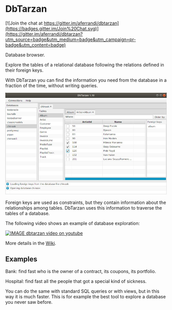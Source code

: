 DbTarzan
========

[![Join the chat at https://gitter.im/aferrandi/dbtarzan](https://badges.gitter.im/Join%20Chat.svg)](https://gitter.im/aferrandi/dbtarzan?utm_source=badge&utm_medium=badge&utm_campaign=pr-badge&utm_content=badge)

Database browser.

Explore the tables of a relational database following the relations defined in their foreign keys.

With DbTarzan you can find the information you need from the database in a fraction of the time, without writing queries.

![DbTarzan](doc/window.jpeg?raw=true)

Foreign keys are  used as constraints, but they contain information about the relationships among tables. 
DbTarzan uses this information to traverse the tables of a database.

The following video shows an example of database exploration:

[![IMAGE dbtarzan video on youtube](http://img.youtube.com/vi/-hR9ZLf3bNY/0.jpg)](https://youtu.be/-hR9ZLf3bNY)

More details in the [Wiki](https://github.com/aferrandi/dbtarzan/wiki).

Examples
--------

Bank: find fast who is the owner of a contract, its coupons, its portfolio.

Hospital: find fast all the people that got a special kind of sickness.

You can do the same with standard SQL queries or with views, but in this way it is much faster.
This is for example the best tool to explore a database you never saw before.
